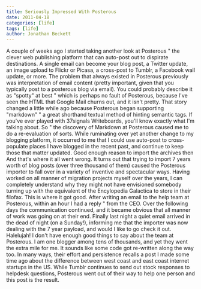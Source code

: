 ```yaml
---
title: Seriously Impressed With Posterous
date: 2011-04-18
categories: [life]
tags: [life]
author: Jonathan Beckett
---
```


A couple of weeks ago I started taking another look at Posterous " the clever web publishing platform that can auto-post out to dispirate destinations. A single email can become your blog post, a Twitter update, an image upload to Flickr or Picasa, a cross-post to Tumblr, a Facebook wall update, or more. The problem that always existed in Posterous previously was interpretation of email content (pretty important, given that you typically post to a posterous blog via email). You could probably describe it as "spotty" at best " which is perhaps no fault of Posterous, because I've seen the HTML that Google Mail churns out, and it isn't pretty. That story changed a little while ago because Posterous began supporting "markdown" " a great shorthand textual method of hinting semantic tags. If you've ever played with 37signals Writeboards, you'll know exactly what I'm talking about. So " the discovery of Markdown at Posterous caused me to do a re-evaluation of sorts. While ruminating over yet another change to my blogging platform, it occurred to me that I could use auto-post to cross-populate places I have blogged in the recent past, and continue to keep those that matter updated. Good enough reason to import the archives then And that's where it all went wrong. It turns out that trying to import 7 years worth of blog posts (over three thousand of them) caused the Posterous importer to fall over in a variety of inventive and spectacular ways. Having worked on all manner of migration projects myself over the years, I can completely understand why they might not have envisioned somebody turning up with the equivalent of the Encylopedia Galactica to store in their filofax. This is where it got good. After writing an email to the help team at Posterous, within an hour I had a reply " from the CEO. Over the following days the communication continued, and it became obvious that all manner of work was going on at their end. Finally last night a quiet email arrived in the dead of night (on a Sunday!), informing me that the importer was now dealing with the 7 year payload, and would I like to go check it out. Halelujah! I don't have enough good things to say about the team at Posterous. I am one blogger among tens of thousands, and yet they went the extra mile for me. It sounds like some code got re-written along the way too. In many ways, their effort and persistence recalls a post I made some time ago about the difference between west coast and east coast internet startups in the US. While Tumblr continues to send out stock responses to helpdesk questions, Posterous went out of their way to help one person and this post is the result.